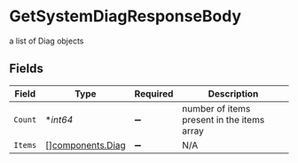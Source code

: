 # GetSystemDiagResponseBody

a list of Diag objects


## Fields

| Field                                                | Type                                                 | Required                                             | Description                                          |
| ---------------------------------------------------- | ---------------------------------------------------- | ---------------------------------------------------- | ---------------------------------------------------- |
| `Count`                                              | **int64*                                             | :heavy_minus_sign:                                   | number of items present in the items array           |
| `Items`                                              | [][components.Diag](../../models/components/diag.md) | :heavy_minus_sign:                                   | N/A                                                  |